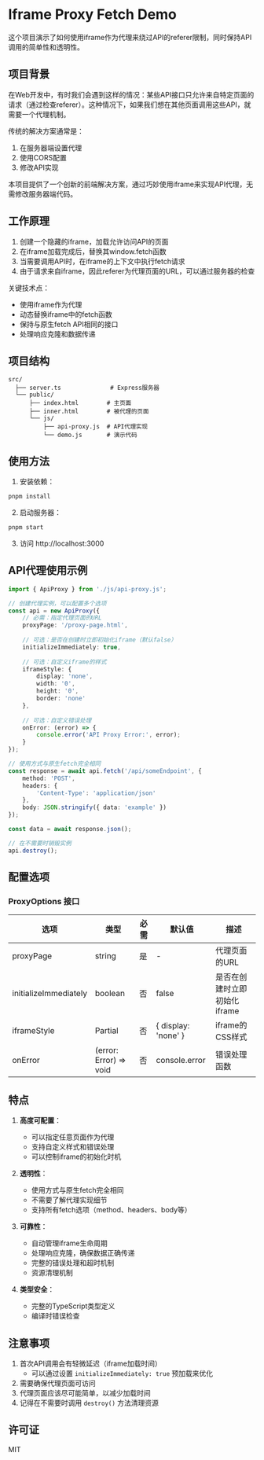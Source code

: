 # Iframe Proxy Fetch Demo

这个项目演示了如何使用iframe作为代理来绕过API的referer限制，同时保持API调用的简单性和透明性。

## 项目背景

在Web开发中，有时我们会遇到这样的情况：某些API接口只允许来自特定页面的请求（通过检查referer）。这种情况下，如果我们想在其他页面调用这些API，就需要一个代理机制。

传统的解决方案通常是：
1. 在服务器端设置代理
2. 使用CORS配置
3. 修改API实现

本项目提供了一个创新的前端解决方案，通过巧妙使用iframe来实现API代理，无需修改服务器端代码。

## 工作原理

1. 创建一个隐藏的iframe，加载允许访问API的页面
2. 在iframe加载完成后，替换其window.fetch函数
3. 当需要调用API时，在iframe的上下文中执行fetch请求
4. 由于请求来自iframe，因此referer为代理页面的URL，可以通过服务器的检查

关键技术点：
- 使用iframe作为代理
- 动态替换iframe中的fetch函数
- 保持与原生fetch API相同的接口
- 处理响应克隆和数据传递

## 项目结构

```
src/
  ├── server.ts              # Express服务器
  └── public/
      ├── index.html        # 主页面
      ├── inner.html        # 被代理的页面
      └── js/
          ├── api-proxy.js  # API代理实现
          └── demo.js       # 演示代码
```

## 使用方法

1. 安装依赖：
```bash
pnpm install
```

2. 启动服务器：
```bash
pnpm start
```

3. 访问 http://localhost:3000

## API代理使用示例

```typescript
import { ApiProxy } from './js/api-proxy.js';

// 创建代理实例，可以配置多个选项
const api = new ApiProxy({
    // 必需：指定代理页面的URL
    proxyPage: '/proxy-page.html',
    
    // 可选：是否在创建时立即初始化iframe（默认false）
    initializeImmediately: true,
    
    // 可选：自定义iframe的样式
    iframeStyle: {
        display: 'none',
        width: '0',
        height: '0',
        border: 'none'
    },
    
    // 可选：自定义错误处理
    onError: (error) => {
        console.error('API Proxy Error:', error);
    }
});

// 使用方式与原生fetch完全相同
const response = await api.fetch('/api/someEndpoint', {
    method: 'POST',
    headers: {
        'Content-Type': 'application/json'
    },
    body: JSON.stringify({ data: 'example' })
});

const data = await response.json();

// 在不需要时销毁实例
api.destroy();
```

## 配置选项

### ProxyOptions 接口

| 选项 | 类型 | 必需 | 默认值 | 描述 |
|------|------|------|--------|------|
| proxyPage | string | 是 | - | 代理页面的URL |
| initializeImmediately | boolean | 否 | false | 是否在创建时立即初始化iframe |
| iframeStyle | Partial<CSSStyleDeclaration> | 否 | { display: 'none' } | iframe的CSS样式 |
| onError | (error: Error) => void | 否 | console.error | 错误处理函数 |

## 特点

1. **高度可配置**：
   - 可以指定任意页面作为代理
   - 支持自定义样式和错误处理
   - 可以控制iframe的初始化时机

2. **透明性**：
   - 使用方式与原生fetch完全相同
   - 不需要了解代理实现细节
   - 支持所有fetch选项（method、headers、body等）

3. **可靠性**：
   - 自动管理iframe生命周期
   - 处理响应克隆，确保数据正确传递
   - 完整的错误处理和超时机制
   - 资源清理机制

4. **类型安全**：
   - 完整的TypeScript类型定义
   - 编译时错误检查

## 注意事项

1. 首次API调用会有轻微延迟（iframe加载时间）
   - 可以通过设置 `initializeImmediately: true` 预加载来优化
2. 需要确保代理页面可访问
3. 代理页面应该尽可能简单，以减少加载时间
4. 记得在不需要时调用 `destroy()` 方法清理资源

## 许可证

MIT 